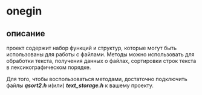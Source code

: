 # onegin

## описание
проект содержит набор функций и структур, которые могут быть использованы для работы с файлами. Методы можно использовать для обработки текста, получения данных о файлах, сортировки строк текста в лексикографическом порядке.

Для того, чтобы воспользоваться методами, достаточно подключить файлы ***qsort2.h*** и(или) ***text_storage.h*** к вашему проекту.
